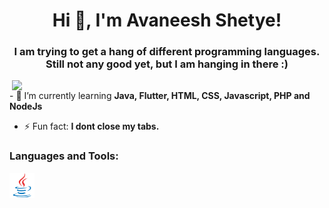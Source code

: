 <h1 align="center">Hi 👋, I'm Avaneesh Shetye!</h1>
<h3 align="center">I am trying to get a hang of different programming languages. Still not any good yet, but I am hanging in there :)</h3>
<img src = "https://cdn.dribbble.com/users/1162077/screenshots/3848914/programmer.gif"  width="500" align="right">
- 🌱  I’m currently learning <strong> Java, Flutter, HTML, CSS, Javascript, PHP and NodeJs </strong>

- ⚡ Fun fact: **I dont close my tabs.**


<p align="left">
</p>

<h3 align="left">Languages and Tools:</h3>
<p align="left"> <a href="https://www.java.com" target="_blank" rel="noreferrer"> <img src="https://raw.githubusercontent.com/devicons/devicon/master/icons/java/java-original.svg" alt="java" width="40" height="40"/> </a> </p>
